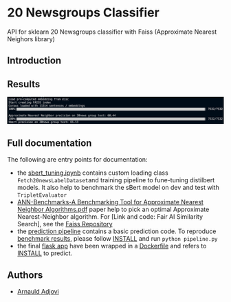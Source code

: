 # 20 Newsgroups Classifier

API for sklearn 20 Newsgroups classifier with Faiss (Approximate Nearest Neighors library)

## Introduction


## Results

![pipeline benchmark on test set for Faiss and pretrained Sbert](https://github.com/gandalf012/SentenceBert-20newsgroup-Classifier/blob/master/images/pipeline_bench.png)

## Full documentation

The following are entry points for documentation:

- the [sbert_tuning.ipynb](https://github.com/gandalf012/SentenceBert-20newsgroup-Classifier/blob/master/sbert_tuning.ipynb) contains custom loading class `Fetch20newsLabelDataset`and training pipeline to fune-tuning distilbert models. It also help to benchmark the sBert model on dev and test with `TripletEvaluator`
- [ANN-Benchmarks-A Benchmarking Tool for Approximate Nearest Neighbor Algorithms.pdf](https://github.com/gandalf012/SentenceBert-20newsgroup-Classifier/tree/master/Paper) paper help to pick an optimal Approximate Nearest-Neighbor algorithm. For [Link and code: Fair AI Similarity Search], see the [Faiss Repository](https://github.com/facebookresearch/faiss/wiki/Getting-started)
- the [prediction pipeline](https://github.com/gandalf012/SentenceBert-20newsgroup-Classifier/blob/master/pipeline.py) contains a basic prediction code. To reproduce [benchmark results](https://github.com/gandalf012/SentenceBert-20newsgroup-Classifier/tree/master/images), please follow [INSTALL](https://github.com/gandalf012/SentenceBert-20newsgroup-Classifier/blob/master/INSTALL.md) and run `python pipeline.py`
- the final [flask app](https://github.com/gandalf012/SentenceBert-20newsgroup-Classifier/blob/master/app.py) have been wrapped in a [Dockerfile](https://github.com/gandalf012/SentenceBert-20newsgroup-Classifier/blob/master/Dockerfile) and refers to [INSTALL](https://github.com/gandalf012/SentenceBert-20newsgroup-Classifier/blob/master/INSTALL.md) to predict.

## Authors

- [Arnauld Adjovi](https://github.com/gandalf012)